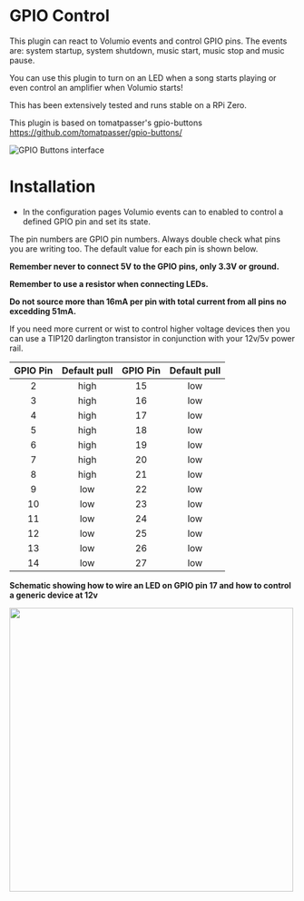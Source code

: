 # GPIO Control
 
This plugin can react to Volumio events and control GPIO pins.  The events are: system startup, system shutdown, music start, music stop and music pause.

You can use this plugin to turn on an LED when a song starts playing or even control an amplifier when Volumio starts!

This has been extensively tested and runs stable on a RPi Zero.
 
This plugin is based on tomatpasser's gpio-buttons https://github.com/tomatpasser/gpio-buttons/
 
![GPIO Buttons interface](http://supercrab.co.uk/gpio-control-config.png)
 
# Installation
 
- In the configuration pages Volumio events can to enabled to control a defined GPIO pin and set its state.
 
The pin numbers are GPIO pin numbers.  Always double check what pins you are writing too.  The default value for each pin is shown below.
 
__Remember never to connect 5V to the GPIO pins, only 3.3V or ground.__
 
__Remember to use a resistor when connecting LEDs.__

__Do not source more than 16mA per pin with total current from all pins no excedding 51mA.__

If you need more current or wist to control higher voltage devices then you can use a TIP120 darlington transistor in conjunction with your 12v/5v power rail.
  
| GPIO Pin      | Default pull  | GPIO Pin      | Default pull  |
| :-----------: |:-------------:| :-----------: |:-------------:|
| 2             | high          | 15            | low           |
| 3             | high          | 16            | low           |
| 4             | high          | 17            | low           |
| 5             | high          | 18            | low           |
| 6             | high          | 19            | low           |
| 7             | high          | 20            | low           |
| 8             | high          | 21            | low           |
| 9             | low           | 22            | low           |
| 10            | low           | 23            | low           |
| 11            | low           | 24            | low           |
| 12            | low           | 25            | low           |
| 13            | low           | 26            | low           |
| 14            | low           | 27            | low           |
 
__Schematic showing how to wire an LED on GPIO pin 17 and how to control a generic device at 12v__
 
<img src="http://supercrab.co.uk/gpio-control.png" width=500>
